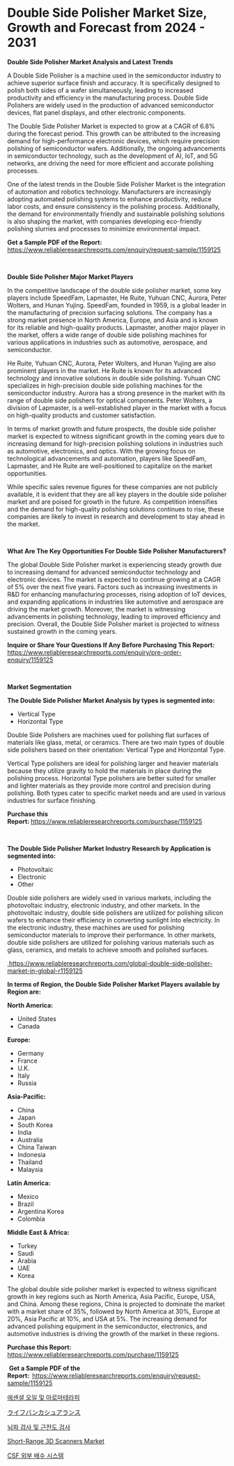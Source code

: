 <p><h1>Double Side Polisher Market Size, Growth and Forecast from 2024 - 2031</h1></p><p><strong>Double Side Polisher Market Analysis and Latest Trends</strong></p>
<p><p>A Double Side Polisher is a machine used in the semiconductor industry to achieve superior surface finish and accuracy. It is specifically designed to polish both sides of a wafer simultaneously, leading to increased productivity and efficiency in the manufacturing process. Double Side Polishers are widely used in the production of advanced semiconductor devices, flat panel displays, and other electronic components.</p><p>The Double Side Polisher Market is expected to grow at a CAGR of 6.8% during the forecast period. This growth can be attributed to the increasing demand for high-performance electronic devices, which require precision polishing of semiconductor wafers. Additionally, the ongoing advancements in semiconductor technology, such as the development of AI, IoT, and 5G networks, are driving the need for more efficient and accurate polishing processes.</p><p>One of the latest trends in the Double Side Polisher Market is the integration of automation and robotics technology. Manufacturers are increasingly adopting automated polishing systems to enhance productivity, reduce labor costs, and ensure consistency in the polishing process. Additionally, the demand for environmentally friendly and sustainable polishing solutions is also shaping the market, with companies developing eco-friendly polishing slurries and processes to minimize environmental impact.</p></p>
<p><strong>Get a Sample PDF of the Report:&nbsp;</strong> <a href="https://www.reliableresearchreports.com/enquiry/request-sample/1159125">https://www.reliableresearchreports.com/enquiry/request-sample/1159125</a></p>
<p>&nbsp;</p>
<p><strong>Double Side Polisher Major Market Players</strong></p>
<p><p>In the competitive landscape of the double side polisher market, some key players include SpeedFam, Lapmaster, He Ruite, Yuhuan CNC, Aurora, Peter Wolters, and Hunan Yujing. SpeedFam, founded in 1959, is a global leader in the manufacturing of precision surfacing solutions. The company has a strong market presence in North America, Europe, and Asia and is known for its reliable and high-quality products. Lapmaster, another major player in the market, offers a wide range of double side polishing machines for various applications in industries such as automotive, aerospace, and semiconductor. </p><p>He Ruite, Yuhuan CNC, Aurora, Peter Wolters, and Hunan Yujing are also prominent players in the market. He Ruite is known for its advanced technology and innovative solutions in double side polishing. Yuhuan CNC specializes in high-precision double side polishing machines for the semiconductor industry. Aurora has a strong presence in the market with its range of double side polishers for optical components. Peter Wolters, a division of Lapmaster, is a well-established player in the market with a focus on high-quality products and customer satisfaction. </p><p>In terms of market growth and future prospects, the double side polisher market is expected to witness significant growth in the coming years due to increasing demand for high-precision polishing solutions in industries such as automotive, electronics, and optics. With the growing focus on technological advancements and automation, players like SpeedFam, Lapmaster, and He Ruite are well-positioned to capitalize on the market opportunities. </p><p>While specific sales revenue figures for these companies are not publicly available, it is evident that they are all key players in the double side polisher market and are poised for growth in the future. As competition intensifies and the demand for high-quality polishing solutions continues to rise, these companies are likely to invest in research and development to stay ahead in the market.</p></p>
<p>&nbsp;</p>
<p><strong>What Are The Key Opportunities For Double Side Polisher Manufacturers?</strong></p>
<p><p>The global Double Side Polisher market is experiencing steady growth due to increasing demand for advanced semiconductor technology and electronic devices. The market is expected to continue growing at a CAGR of 5% over the next five years. Factors such as increasing investments in R&D for enhancing manufacturing processes, rising adoption of IoT devices, and expanding applications in industries like automotive and aerospace are driving the market growth. Moreover, the market is witnessing advancements in polishing technology, leading to improved efficiency and precision. Overall, the Double Side Polisher market is projected to witness sustained growth in the coming years.</p></p>
<p><strong>Inquire or Share Your Questions If Any Before Purchasing This Report:</strong> <a href="https://www.reliableresearchreports.com/enquiry/pre-order-enquiry/1159125">https://www.reliableresearchreports.com/enquiry/pre-order-enquiry/1159125</a></p>
<p>&nbsp;</p>
<p><strong>Market Segmentation</strong></p>
<p><strong>The Double Side Polisher Market Analysis by types is segmented into:</strong></p>
<p><ul><li>Vertical Type</li><li>Horizontal Type</li></ul></p>
<p><p>Double Side Polishers are machines used for polishing flat surfaces of materials like glass, metal, or ceramics. There are two main types of double side polishers based on their orientation: Vertical Type and Horizontal Type. </p><p>Vertical Type polishers are ideal for polishing larger and heavier materials because they utilize gravity to hold the materials in place during the polishing process. Horizontal Type polishers are better suited for smaller and lighter materials as they provide more control and precision during polishing. Both types cater to specific market needs and are used in various industries for surface finishing.</p></p>
<p><strong>Purchase this Report:&nbsp;</strong><a href="https://www.reliableresearchreports.com/purchase/1159125">https://www.reliableresearchreports.com/purchase/1159125</a></p>
<p>&nbsp;</p>
<p><strong>The Double Side Polisher Market Industry Research by Application is segmented into:</strong></p>
<p><ul><li>Photovoltaic</li><li>Electronic</li><li>Other</li></ul></p>
<p><p>Double side polishers are widely used in various markets, including the photovoltaic industry, electronic industry, and other markets. In the photovoltaic industry, double side polishers are utilized for polishing silicon wafers to enhance their efficiency in converting sunlight into electricity. In the electronic industry, these machines are used for polishing semiconductor materials to improve their performance. In other markets, double side polishers are utilized for polishing various materials such as glass, ceramics, and metals to achieve smooth and polished surfaces.</p></p>
<p><a href="https://www.reliableresearchreports.com/global-double-side-polisher-market-in-global-r1159125">&nbsp;https://www.reliableresearchreports.com/global-double-side-polisher-market-in-global-r1159125</a></p>
<p><strong>In terms of Region, the Double Side Polisher Market Players available by Region are:</strong></p>
<p>
    <p> <strong> North America: </strong>
        <ul>
            <li>United States</li>
            <li>Canada</li>
        </ul>
        </p> 
    <p> <strong> Europe: </strong>
        <ul>
            <li>Germany</li>
            <li>France</li>
            <li>U.K.</li>
            <li>Italy</li>
            <li>Russia</li>
        </ul>
        </p> 
    <p> <strong> Asia-Pacific: </strong>
        <ul>
            <li>China</li>
            <li>Japan</li>
            <li>South Korea</li>
            <li>India</li>
            <li>Australia</li>
            <li>China Taiwan</li>
            <li>Indonesia</li>
            <li>Thailand</li>
            <li>Malaysia</li>
        </ul>
        </p> 
    <p> <strong> Latin America: </strong>
        <ul>
            <li>Mexico</li>
            <li>Brazil</li>
            <li>Argentina Korea</li>
            <li>Colombia</li>
        </ul>
        </p> 
    <p> <strong> Middle East & Africa: </strong>
        <ul>
            <li>Turkey</li>
            <li>Saudi</li>
            <li>Arabia</li>
            <li>UAE</li>
            <li>Korea</li>
        </ul>
    </p>
    </p>
<p><p>The global double side polisher market is expected to witness significant growth in key regions such as North America, Asia Pacific, Europe, USA, and China. Among these regions, China is projected to dominate the market with a market share of 35%, followed by North America at 30%, Europe at 20%, Asia Pacific at 10%, and USA at 5%. The increasing demand for advanced polishing equipment in the semiconductor, electronics, and automotive industries is driving the growth of the market in these regions.</p></p>
<p><strong>Purchase this Report: </strong><a href="https://www.reliableresearchreports.com/purchase/1159125">https://www.reliableresearchreports.com/purchase/1159125</a></p>
<p>&nbsp;<strong>Get a Sample PDF of the Report:&nbsp;&nbsp;</strong><a href="https://www.reliableresearchreports.com/enquiry/request-sample/1159125">https://www.reliableresearchreports.com/enquiry/request-sample/1159125</a></p>
<p><strong></strong></p>
<p><p><a href="https://medium.com/@lottierunte44/%EC%97%90%EC%84%BC%EC%85%9C-%EC%98%A4%EC%9D%BC-%EB%B0%8F-%EC%95%84%EB%A1%9C%EB%A7%88%ED%85%8C%EB%9D%BC%ED%94%BC-%EC%8B%9C%EC%9E%A5-%EA%B2%BD%EC%9F%81-%EB%B6%84%EC%84%9D-%EC%8B%9C%EC%9E%A5-%EB%8F%99%ED%96%A5-%EB%B0%8F-2031%EB%85%84%EA%B9%8C%EC%A7%80%EC%9D%98-%EC%98%88%EC%B8%A1-10c8643705ec">에센셜 오일 및 아로마테라피</a></p><p><a href="https://medium.com/@annchovey2023/life-bancassurance%E5%B8%82%E5%A0%B4%E3%81%AE%E5%8B%95%E5%90%91%E3%81%A8%E5%B8%82%E5%A0%B4%E5%88%86%E6%9E%90-2024%E5%B9%B4%E3%81%8B%E3%82%892031%E5%B9%B4%E3%81%BE%E3%81%A7%E3%81%AE%E4%BA%88%E6%B8%AC-d83eb4bae647">ライフバンカシュアランス</a></p><p><a href="https://medium.com/@minimini78678/%EB%87%8C%EC%A0%84%EB%8F%84-%EB%B0%8F-%EA%B7%BC%EC%A0%84%EB%8F%84-%EC%8B%9C%EC%9E%A5-%EA%B2%BD%EC%9F%81-%EB%B6%84%EC%84%9D-%EC%8B%9C%EC%9E%A5-%EB%8F%99%ED%96%A5-%EB%B0%8F-2031%EB%85%84%EA%B9%8C%EC%A7%80%EC%9D%98-%EC%98%88%EC%B8%A1-a811e253a13a">뇌파 검사 및 근전도 검사</a></p><p><a href="https://github.com/EunaWiegad2023/Market-Research-Report-List-1/blob/main/short-range-3d-scanners-market.md">Short-Range 3D Scanners Market</a></p><p><a href="https://github.com/lzrvbyqzftro57/Market-Research-Report-List-2/blob/main/584886895572.md">CSF 외부 배수 시스템</a></p></p>